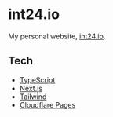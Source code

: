 # int24.io

My personal website, [int24.io](https://int24.io).

## Tech

- [TypeScript](https://www.typescriptlang.org/)
- [Next.js](https://nextjs.org/)
- [Tailwind](https://tailwindcss.com/)
- [Cloudflare Pages](https://pages.cloudflare.com/)
